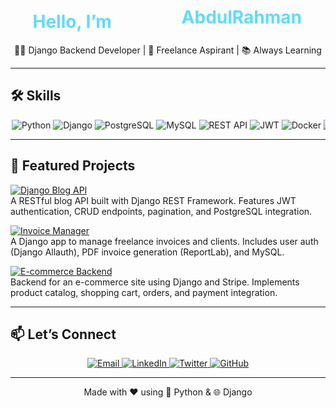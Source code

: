 <!--
  ================================
        COLORFUL GITHUB PROFILE
  ================================
  Save this file as `README.md` in the repository named exactly the same as your GitHub username.
  Replace every <placeholder> with your real information (name, links, etc.).
-->

<div align="center">
  <!-- Greeting with “moving” name using <marquee> -->
  <h1 style="color:#61DAFB;">
    Hello, I’m 
    <marquee behavior="alternate" direction="left" scrollamount="5" width="300">
      <strong>AbdulRahman</strong>
    </marquee>
  </h1>
  <p>🧑‍💻 Django Backend Developer | 🚀 Freelance Aspirant | 📚 Always Learning</p>
</div>

---

## 🛠️ Skills

<p align="center">
  <!--
    Since we can’t zoom on hover in a GitHub README, 
    each badge itself is static—but they live inside a moving container!
    Wrapping the entire `<p>` in <marquee> makes all badges float side-to-side.
  -->
  <marquee behavior="alternate" direction="right" scrollamount="3" width="100%">
    <img src="https://img.shields.io/badge/Python-3776AB?style=for-the-badge&logo=python&logoColor=white" alt="Python" />
    <img src="https://img.shields.io/badge/Django-092E20?style=for-the-badge&logo=django&logoColor=white" alt="Django" />
    <img src="https://img.shields.io/badge/PostgreSQL-336791?style=for-the-badge&logo=postgresql&logoColor=white" alt="PostgreSQL" />
    <img src="https://img.shields.io/badge/MySQL-005C84?style=for-the-badge&logo=mysql&logoColor=white" alt="MySQL" />
    <img src="https://img.shields.io/badge/REST_API-000000?style=for-the-badge&logo=rest&logoColor=white" alt="REST API" />
    <img src="https://img.shields.io/badge/JWT-000000?style=for-the-badge&logo=json-web-tokens&logoColor=white" alt="JWT" />
    <img src="https://img.shields.io/badge/Docker-2496ED?style=for-the-badge&logo=docker&logoColor=white" alt="Docker" />
    <img src="https://img.shields.io/badge/Git-000000?style=for-the-badge&logo=git&logoColor=white" alt="Git" />
    <img src="https://img.shields.io/badge/Linux-FCC624?style=for-the-badge&logo=linux&logoColor=black" alt="Linux" />
  </marquee>
</p>

---

## 🚀 Featured Projects

<p>
  <a href="https://github.com/<your-username>/django-blog-api">
    <img src="https://img.shields.io/badge/Django_Blog_API-10ED0E?style=for-the-badge&logo=django" alt="Django Blog API" />
  </a>
  <br>
  A RESTful blog API built with Django REST Framework. Features JWT authentication, CRUD endpoints, pagination, and PostgreSQL integration.
</p>

<p>
  <a href="https://github.com/<your-username>/invoice-manager">
    <img src="https://img.shields.io/badge/Invoice_Manager-0057B8?style=for-the-badge&logo=django" alt="Invoice Manager" />
  </a>
  <br>
  A Django app to manage freelance invoices and clients. Includes user auth (Django Allauth), PDF invoice generation (ReportLab), and MySQL.
</p>

<p>
  <a href="https://github.com/<your-username>/ecommerce-backend">
    <img src="https://img.shields.io/badge/E-commerce_Backend-FF6F00?style=for-the-badge&logo=stripe&logoColor=white" alt="E-commerce Backend" />
  </a>
  <br>
  Backend for an e-commerce site using Django and Stripe. Implements product catalog, shopping cart, orders, and payment integration.
</p>

---

## 📫 Let’s Connect

<p align="center">
  <a href="mailto:your.email@example.com">
    <img src="https://img.shields.io/badge/Email-your.email%40example.com-D14836?style=for-the-badge&logo=gmail&logoColor=white" alt="Email" />
  </a>
  <a href="https://linkedin.com/in/<your-linkedin>">
    <img src="https://img.shields.io/badge/LinkedIn-<your-linkedin>-0A66C2?style=for-the-badge&logo=linkedin&logoColor=white" alt="LinkedIn" />
  </a>
  <a href="https://twitter.com/<your-twitter-handle>">
    <img src="https://img.shields.io/badge/Twitter-@<your-twitter-handle>-1DA1F2?style=for-the-badge&logo=twitter&logoColor=white" alt="Twitter" />
  </a>
  <a href="https://github.com/<your-username>">
    <img src="https://img.shields.io/badge/GitHub-<your-username>-181717?style=for-the-badge&logo=github&logoColor=white" alt="GitHub" />
  </a>
</p>

---

<p align="center">
  Made with ❤️ using 🐍 Python & 🌐 Django
</p>
